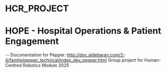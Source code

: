 # HCR_PROJECT
# HOPE - Hospital Operations & Patient Engagement
-- Documentation for Pepper: http://doc.aldebaran.com/2-4/family/pepper_technical/index_dev_pepper.html
Group project for Human-Centred Robotics Module 2025

